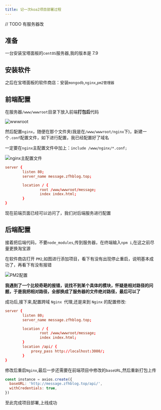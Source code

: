 ```yaml
---
title: 记一次koa2项目部署过程
---
```


// TODO 有服务器改

## 准备

一台安装宝塔面板的`centOS`服务器,我的版本是 7.9

## 安装软件

之后在宝塔面板的软件商店：安装`mongodb`,`nginx`,`pm2管理器`

## 前端配置

在服务器`/www/wwwroot`目录下放入前端**打包后**代码

![wwwroot](https://zfh-nanjing-bucket.oss-cn-nanjing.aliyuncs.com/blog-images/wwwroot.png)

然后配置`nginx`，随便在那个文件夹(我是在`/www/wwwroot/nginx`下)，新建一个`.conf`配置文件，如下进行配置，我已经配置好了域名

一定要在`nginx`主配置文件中加上：`include /www/nginx/*.conf;`

![nginx主配置文件](https://zfh-nanjing-bucket.oss-cn-nanjing.aliyuncs.com/blog-images/nginx%E4%B8%BB%E9%85%8D%E7%BD%AE%E6%96%87%E4%BB%B6.png)

```conf
server {
        listen 80;
        server_name message.zfhblog.top;

        location / {
                root /www/wwwroot/message;
                index index.html;
        }
}
```

现在前端页面已经可以访问了，我们对后端服务进行配置

## 后端配置

接着把后端代码，不要`node_modules`,传到服务器，在终端输入`npm i`,在这之前尽量更换淘宝源

在软件商店打开 `PM2`,如图进行添加项目，看下有没有出现停止重启，说明基本成功了，再看下有没有报错

![PM2配置](https://zfh-nanjing-bucket.oss-cn-nanjing.aliyuncs.com/blog-images/PM2%E9%85%8D%E7%BD%AE.png)

**我遇到了一个比较奇葩的报错，说找不到某个具体的模块，怀疑是相对路径的问题，于是我把相对路径，全部换成了服务器的文件绝对路径，最后可以了**

成功后,接下来,配置跨域 `Nginx `代理,还是来到 `Nginx` 的配置修改:

```conf
server {
        listen 80;
        server_name message.zfhblog.top;

        location / {
                root /www/wwwroot/message;
                index index.html;
        }
        location /api/ {
            proxy_pass http://localhost:3000/;
        }
}
```

修改后重启`Nginx`,最后一步还需要在前端项目中修改的`baseURL`,然后重新打包上传

```js
const instance = axios.create({
  baseURL: 'http://message.zfhblog.top/api/',
  withCredentials: true,
})
```

至此完成项目部署,上线成功
